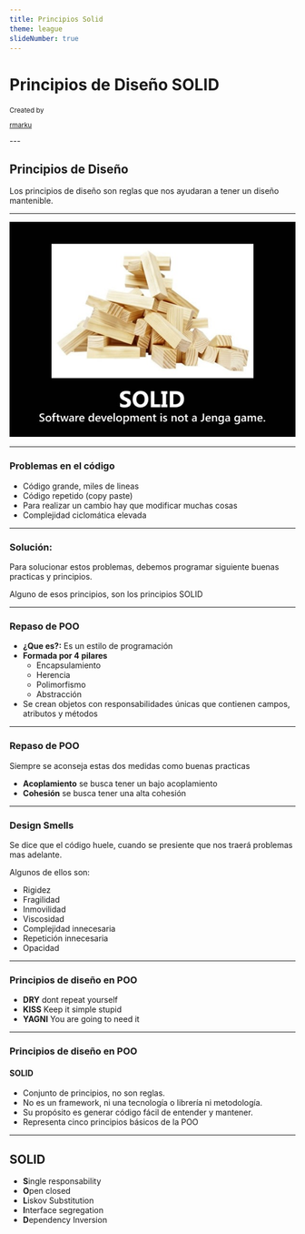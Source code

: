 ```yaml
---
title: Principios Solid
theme: league
slideNumber: true
---
```


# Principios de Diseño SOLID
<small>
Created by <br />


[rmarku]("https://t.me/rmarku") <i class="fab fa-telegram"></i> 

</small>
---

## Principios de Diseño

Los principios de diseño son reglas que nos ayudaran a tener un diseño mantenible.

---

![Principios Solid](images/solid/solid-principles.jpg)

---
### Problemas en el código

* Código grande, miles de lineas
* Código repetido (copy paste)
* Para realizar un cambio hay que modificar muchas cosas
* Complejidad ciclomática elevada

---
### Solución:

Para solucionar estos problemas, debemos programar siguiente buenas practicas y principios.

Alguno de esos principios, son los principios SOLID

---
### Repaso de POO

* **¿Que es?:** Es un estilo de programación
* **Formada por 4 pilares**
  * Encapsulamiento
  * Herencia
  * Polimorfismo
  * Abstracción
* Se crean objetos con responsabilidades únicas que contienen campos, atributos y métodos

---
### Repaso de POO

Siempre se aconseja estas dos medidas como buenas practicas

* **Acoplamiento** se busca tener un bajo acoplamiento
* **Cohesión** se busca tener una alta cohesión

---
### Design Smells

Se dice que el código huele, cuando se presiente que nos traerá problemas mas adelante.

Algunos de ellos son:

* Rigidez
* Fragilidad
* Inmovilidad
* Viscosidad
* Complejidad innecesaria
* Repetición innecesaria
* Opacidad

---
### Principios de diseño en POO

* **DRY**  dont repeat yourself
* **KISS** Keep it simple stupid
* **YAGNI** You are going to need it

---
### Principios de diseño en POO

#### SOLID

* Conjunto de principios, no son reglas.
* No es un framework, ni una tecnología o librería ni metodología.
* Su propósito es generar código fácil de entender y mantener.
* Representa cinco principios básicos de la POO

---
## SOLID

* **S**ingle responsability
* **O**pen closed
* **L**iskov Substitution
* **I**nterface segregation
* **D**ependency Inversion